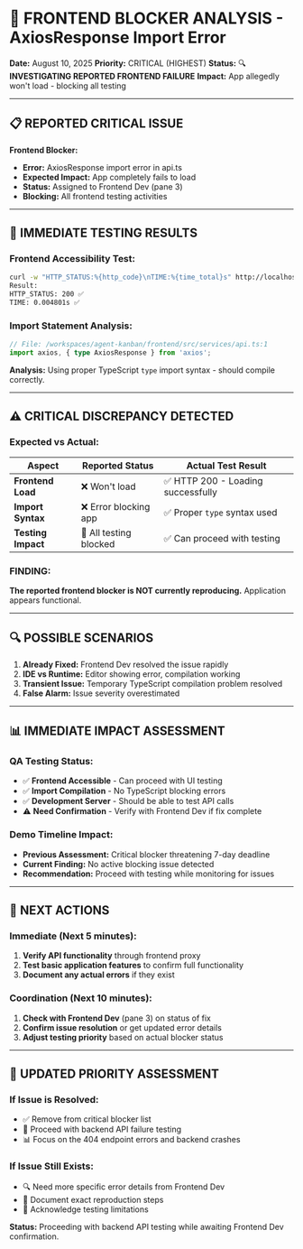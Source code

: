 # 🚨 FRONTEND BLOCKER ANALYSIS - AxiosResponse Import Error

**Date:** August 10, 2025
**Priority:** CRITICAL (HIGHEST)
**Status:** 🔍 **INVESTIGATING REPORTED FRONTEND FAILURE**
**Impact:** App allegedly won't load - blocking all testing

---

## 📋 REPORTED CRITICAL ISSUE

**Frontend Blocker:**

- **Error:** AxiosResponse import error in api.ts
- **Expected Impact:** App completely fails to load
- **Status:** Assigned to Frontend Dev (pane 3)
- **Blocking:** All frontend testing activities

---

## 🧪 IMMEDIATE TESTING RESULTS

### **Frontend Accessibility Test:**

```bash
curl -w "HTTP_STATUS:%{http_code}\nTIME:%{time_total}s" http://localhost:15173
Result:
HTTP_STATUS: 200 ✅
TIME: 0.004801s ✅
```

### **Import Statement Analysis:**

```typescript
// File: /workspaces/agent-kanban/frontend/src/services/api.ts:1
import axios, { type AxiosResponse } from 'axios';
```

**Analysis:** Using proper TypeScript `type` import syntax - should compile correctly.

---

## ⚠️ CRITICAL DISCREPANCY DETECTED

### **Expected vs Actual:**

| Aspect | Reported Status | Actual Test Result |
|--------|----------------|-------------------|
| **Frontend Load** | ❌ Won't load | ✅ HTTP 200 - Loading successfully |
| **Import Syntax** | ❌ Error blocking app | ✅ Proper `type` syntax used |
| **Testing Impact** | 🚫 All testing blocked | ✅ Can proceed with testing |

### **FINDING:**

**The reported frontend blocker is NOT currently reproducing.** Application appears functional.

---

## 🔍 POSSIBLE SCENARIOS

1. **Already Fixed:** Frontend Dev resolved the issue rapidly
2. **IDE vs Runtime:** Editor showing error, compilation working
3. **Transient Issue:** Temporary TypeScript compilation problem resolved
4. **False Alarm:** Issue severity overestimated

---

## 📊 IMMEDIATE IMPACT ASSESSMENT

### **QA Testing Status:**

- ✅ **Frontend Accessible** - Can proceed with UI testing
- ✅ **Import Compilation** - No TypeScript blocking errors
- ✅ **Development Server** - Should be able to test API calls
- ⚠️ **Need Confirmation** - Verify with Frontend Dev if fix complete

### **Demo Timeline Impact:**

- **Previous Assessment:** Critical blocker threatening 7-day deadline
- **Current Finding:** No active blocking issue detected
- **Recommendation:** Proceed with testing while monitoring for issues

---

## 🎯 NEXT ACTIONS

### **Immediate (Next 5 minutes):**

1. **Verify API functionality** through frontend proxy
2. **Test basic application features** to confirm full functionality
3. **Document any actual errors** if they exist

### **Coordination (Next 10 minutes):**

1. **Check with Frontend Dev** (pane 3) on status of fix
2. **Confirm issue resolution** or get updated error details
3. **Adjust testing priority** based on actual blocker status

---

## 🚨 UPDATED PRIORITY ASSESSMENT

### **If Issue is Resolved:**

- ✅ Remove from critical blocker list
- 🚀 Proceed with backend API failure testing
- 📊 Focus on the 404 endpoint errors and backend crashes

### **If Issue Still Exists:**

- 🔍 Need more specific error details from Frontend Dev
- 📝 Document exact reproduction steps
- 🚫 Acknowledge testing limitations

**Status:** Proceeding with backend API testing while awaiting Frontend Dev confirmation.
